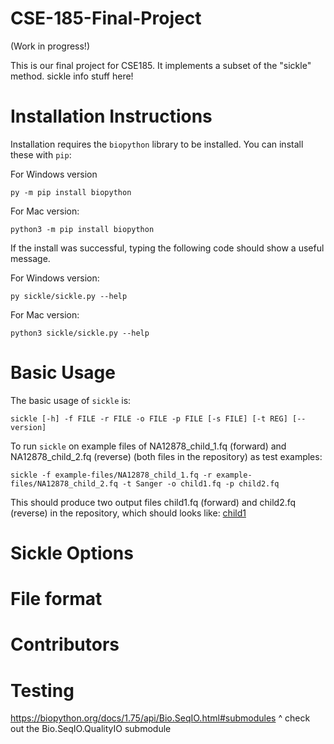 # CSE-185-Final-Project
(Work in progress!)

This is our final project for CSE185. It implements a subset of the "sickle" method.
sickle info stuff here!

# Installation Instructions
Installation requires the `biopython` library to be installed. You can install these with `pip`:

For Windows version
```
py -m pip install biopython
```
For Mac version:
```
python3 -m pip install biopython
```
If the install was successful, typing the following code should show a useful message.

For Windows version:
```
py sickle/sickle.py --help 
```
For Mac version:
```
python3 sickle/sickle.py --help
```

# Basic Usage
The basic usage of `sickle` is:
```
sickle [-h] -f FILE -r FILE -o FILE -p FILE [-s FILE] [-t REG] [--version]
```
To run `sickle` on example files of NA12878_child_1.fq (forward) and NA12878_child_2.fq (reverse) (both files in the repository) as test examples:
```
sickle -f example-files/NA12878_child_1.fq -r example-files/NA12878_child_2.fq -t Sanger -o child1.fq -p child2.fq 
```
This should produce two output files child1.fq (forward) and child2.fq (reverse) in the repository, which should looks like:
[child1](child1.fq)
# Sickle Options

# File format

# Contributors

# Testing
https://biopython.org/docs/1.75/api/Bio.SeqIO.html#submodules 
^ check out the  Bio.SeqIO.QualityIO submodule
